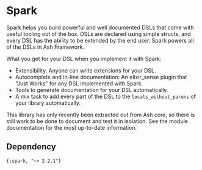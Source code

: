 # Spark

Spark helps you build powerful and well documented DSLs that come with useful tooling out of the box. DSLs are declared using simple structs, and every DSL has the ability to be extended by the end user. Spark powers all of the DSLs in Ash Framework.

What you get for your DSL when you implement it with Spark:

- Extensibility. Anyone can write extensions for your DSL.
- Autocomplete and in-line documentation: An elixir_sense plugin that "Just Works" for any DSL implemented with Spark.
- Tools to generate documentation for your DSL automatically.
- A mix task to add every part of the DSL to the `locals_without_parens` of your library automatically.

This library has only recently been extracted out from Ash core, so there is still work to be done to document and test it in isolation. See the module documentation for the most up-to-date information.

## Dependency

`{:spark, "~> 2.2.1"}`


